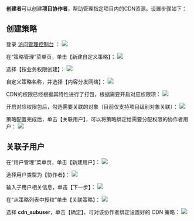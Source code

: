  **创建者**可以创建**项目协作者**，帮助管理指定项目内的CDN资源。设置步骤如下：


## 创建策略

登录 [访问管理控制台](https://console.cloud.tencent.com/cam) ：
![](https://main.qcloudimg.com/raw/3c19362ea65862bd9b70ad09f2f06acc.png)

在“策略管理”菜单页，单击【新建自定义策略】：
![](https://main.qcloudimg.com/raw/823f899cb9095838975dfccb43bce5a9.png)

选择【按业务权限创建】：
![](https://main.qcloudimg.com/raw/463fe36f3ed0811f834454c2e7bad6b5.png)

自定义策略名称，并选择【内容分发网络】：
![](https://main.qcloudimg.com/raw/64c923209f48058315411397cc88014d.png)

CDN的权限已经根据其特性进行了打包，根据需要开启对应权限项：
![](https://main.qcloudimg.com/raw/d23339a1e0609d0cc0141e20f4a32976.png)

开启对应权限包后，勾选需要关联的对象（目前仅支持项目级别对象关联）：
![](https://main.qcloudimg.com/raw/ae0ce5e3d0b1d6ebdb40565449f1f962.png)

策略配置完成后，单击【关联用户】，可以将策略绑定给需要分配权限的协作者用户：
![](https://main.qcloudimg.com/raw/f78302a920978d96524f8d8c78d498f6.png)

## 关联子用户

在“用户管理”菜单页，单击【新建用户】：
![](https://main.qcloudimg.com/raw/6f1ea9ffa1c0bfea366cedbc5afa71d6.png)

选择用户类型为【协作者】：
![](https://main.qcloudimg.com/raw/758570da817fe1d9e6fc3d3680f1d657.png)

输入子用户相关信息，单击【下一步】：
![](https://main.qcloudimg.com/raw/4a1ffbb8fe1e77311c0a97f29ffcb564.png)

在“从策略列表中授权”单击【关联策略】：
![](https://main.qcloudimg.com/raw/ec06804df629cde78cc34a9a9823c945.png)

选择 **cdn_subuser**，单击【确定】，可对该协作者绑定设置好的 CDN 策略：
![](https://main.qcloudimg.com/raw/26b81c17ff6f93ba2594ec443a0e4327.png)
